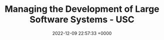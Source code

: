 ---
title: "Managing the Development of Large Software Systems - USC"
link: "http://www-scf.usc.edu/~csci201/lectures/Lecture11/royce1970.pdf"
date: "2022-12-09 22:57:33 +0000"
---